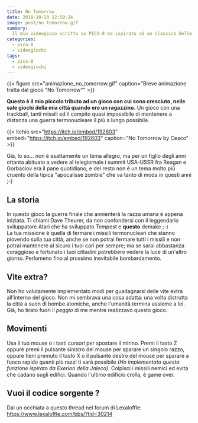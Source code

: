 ```yaml
---
title: No Tomorrow
date: 2018-10-20 12:59:24
image: post/no_tomorrow.gif
summary: 
  Il mio videogioco scritto su PICO-8 ed ispirato ad un classico delle sale giochi
categories:
  - pico-8
  - videogiochi
tags:
  - pico-8
  - videogiochi
---
```


{{< figure src="animazione_no_tomorrow.gif" caption="Breve animazione tratta dal gioco \"No Tomorrow\"" >}}

**Questo è il mio piccolo tributo ad un gioco con cui sono cresciuto, nelle sale giochi della mia città quando ero un ragazzino.** Un gioco con una trackball, tanti missili ed il compito quasi impossibile di mantenere a distanza una guerra termonucleare il più a lungo possibile.

{{< itchio src="https://itch.io/embed/192603" embed="https://itch.io/embed/192603" caption="No Tomorrow by Cesco" >}}

Già, lo so... non è esattamente un tema allegro, ma per un figlio degli anni ottanta abituato a vedere al telegiornale i summit USA-USSR fra Reagan e Gorbaciov era il pane quotidiano, e del resto non è un tema molto più cruento della tipica "apocalisse zombie" che va tanto di moda in questi anni ;-)

## La storia

In questo gioco la guerra finale che annienterà la razza umana è appena iniziata. Ti chiami Dave Theurer, da non confondersi con il leggendario sviluppatore Atari che ha sviluppato Tempest e **questo** demake ;-)  
La tua missione è quella di fermare i missili termonucleari che stanno piovendo sulla tua città, anche se non potrai fermare tutti i missili e non potrai mantenere al sicuro i tuoi cari per sempre; ma se sarai abbastanza coraggioso e fortunato i tuoi cittadini potrebbero vedere la luce di un'altro giorno. Perlomeno fino al prossimo inevitabile bombardamento.

## Vite extra?

Non ho volutamente implementato modi per guadagnarsi delle vite extra all'interno del gioco. Non mi sembrava una cosa adatta: una volta distrutta la città a suon di bombe atomiche, anche l'umanità termina assieme a lei. Già, ho tirato fuori il *peggio* di me mentre realizzavo questo gioco.

## Movimenti

Usa il tuo mouse o i tasti cursori per spostare il mirino. Premi il tasto Z oppure premi il pulsante sinistro del mouse per sparare un singolo razzo, oppure tieni premuto il tasto X o il pulsante destro del mouse per sparare a fuoco rapido quanti più razzi ti sarà possibile *(Ho implementato questa funzione ispirato da Exerion della Jaleco)*. Colpisci i missili nemici ed evita che cadano sugli edifici. Quando l'ultimo edificio crolla, è game over.

## Vuoi il codice sorgente ?

Dai un occhiata a questo thread nel forum di Lexaloffle: <https://www.lexaloffle.com/bbs/?tid=30214>
